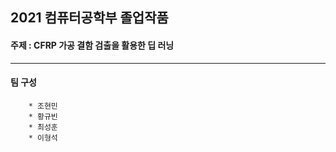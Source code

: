 ## 2021 컴퓨터공학부 졸업작품   
#### 주제 : CFRP 가공 결함 검출을 활용한 딥 러닝   
***   

#### 팀 구성   
		* 조현민   
		* 황규빈   		
		* 최성훈   
		* 이형석   
